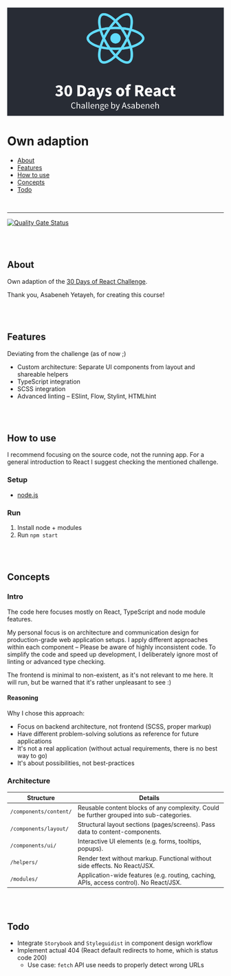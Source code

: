 ![30 Days of React Challenge](teaser.png)

# Own adaption

- [About](#about)
- [Features](#features)
- [How to use](#how-to-use)
- [Concepts](#concepts)
- [Todo](#todo)

<br>

---

[![Quality Gate Status](https://sonarcloud.io/api/project_badges/measure?project=ChristianOellers_30-Days-of-React-Challenge&metric=alert_status)](https://sonarcloud.io/dashboard?id=ChristianOellers_30-Days-of-React-Challenge)

<br><br>

## About

Own adaption of the [30 Days of React Challenge](https://github.com/Asabeneh/30-Days-Of-React).

Thank you, Asabeneh Yetayeh, for creating this course!

<br><br>

## Features

Deviating from the challenge (as of now ;)

- Custom architecture: Separate UI components from layout and shareable helpers
- TypeScript integration
- SCSS integration
- Advanced linting – ESlint, Flow, Stylint, HTMLhint

<br><br>

## How to use

I recommend focusing on the source code, not the running app.
For a general introduction to React I suggest checking the mentioned challenge.

### Setup

- [node.js](https://nodejs.org)

### Run

1. Install node + modules
2. Run `npm start`

<br><br>

## Concepts

### Intro

The code here focuses mostly on React, TypeScript and node module features.

My personal focus is on architecture and communication design for production-grade web application setups.
I apply different approaches within each component – Please be aware of highly inconsistent code.
To simplify the code and speed up development, I deliberately ignore most of linting or advanced type checking.

The frontend is minimal to non-existent, as it's not relevant to me here.
It will run, but be warned that it's rather unpleasant to see :)

#### Reasoning

Why I chose this approach:

- Focus on backend architecture, not frontend (SCSS, proper markup)
- Have different problem-solving solutions as reference for future applications
- It's not a real application (without actual requirements, there is no best way to go)
- It's about possibilities, not best-practices

### Architecture

| Structure              | Details                                                                                  |
| ---------------------- | ---------------------------------------------------------------------------------------- |
| `/components/content/` | Reusable content blocks of any complexity. Could be further grouped into sub-categories. |
| `/components/layout/`  | Structural layout sections (pages/screens). Pass data to content-components.             |
| `/components/ui/`      | Interactive UI elements (e.g. forms, tooltips, popups).                                  |
| `/helpers/`            | Render text without markup. Functional without side effects. No React/JSX.               |
| `/modules/`            | Application-wide features (e.g. routing, caching, APIs, access control). No React/JSX.   |

<br><br>

## Todo

- Integrate `Storybook` and `Styleguidist` in component design workflow
- Implement actual 404 (React default redirects to home, which is status code 200)
  - Use case: `fetch` API use needs to properly detect wrong URLs
